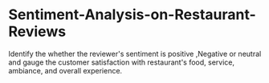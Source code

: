 # Sentiment-Analysis-on-Restaurant-Reviews
Identify the whether the reviewer's sentiment is positive ,Negative or neutral and gauge the customer satisfaction with restaurant's food, service, ambiance, and overall experience.
